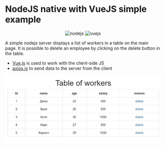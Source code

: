 # NodeJS native with VueJS simple example

<p align="center">
<img src="https://upload.wikimedia.org/wikipedia/commons/thumb/d/d9/Node.js_logo.svg/590px-Node.js_logo.svg.png" title="nodejs" height="100px">
<img src="https://ru.vuejs.org/images/logo.png" title="vuejs" height="100px">
</p>

A simple nodejs server displays a list of workers in a table on the main page.
It is possible to delete an employee by clicking on the delete button in the table.

- [Vue.js](https://ru.vuejs.org/) is used to work with the client-side JS
- [axios.js](https://github.com/axios/axios) to send data to the server from the client

![main-page](./main-page.jpg)
